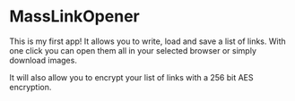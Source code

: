 # MassLinkOpener
This is my first app! It allows you to write, load and save a list of links. With one click you can open them all in your selected browser or simply download images.

It will also allow you to encrypt your list of links with a 256 bit AES encryption.
